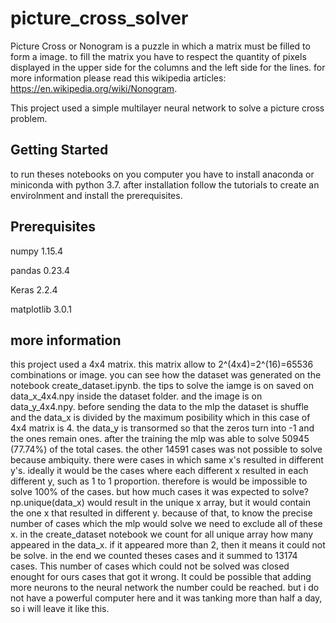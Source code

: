 # picture_cross_solver

Picture Cross or Nonogram is a puzzle in which a matrix must be filled to form a image. to fill the matrix you have to respect the quantity of pixels displayed in the upper side for the columns and the left side for the lines.
for more information please read this wikipedia articles: https://en.wikipedia.org/wiki/Nonogram.

This project used a simple multilayer neural network to solve a picture cross problem.

## Getting Started

to run theses notebooks on you computer you have to install anaconda or miniconda with python 3.7. after installation follow the tutorials to create an envirolnment and install the prerequisites.

## Prerequisites
numpy        1.15.4

pandas        0.23.4

Keras        2.2.4

matplotlib    3.0.1

## more information

this project used a 4x4 matrix. this matrix allow to 2^(4x4)=2^(16)=65536 combinations or image. you can see how the dataset was generated on the notebook create_dataset.ipynb. the tips to solve the iamge is on saved on data_x_4x4.npy inside the dataset folder. and the image is on data_y_4x4.npy.
before sending the data to the mlp the dataset is shuffle and the data_x is divided by the maximum posibility which in this case of 4x4 matrix is 4. the data_y is transormed so that the zeros turn into -1 and the ones remain ones.
after the training the mlp was able to solve 50945 (77.74%) of the total cases. the other 14591 cases was not possible to solve because ambiquity.
there were cases in which same x's resulted in different y's. ideally it would be the cases where each different x resulted in each different y, such as 1 to 1 proportion.
therefore is would be impossible to solve 100% of the cases. but how much cases it was expected to solve? np.unique(data_x) would result in the unique x array, but it would contain the one x that resulted in different y. because of that, to know the precise number of cases which the mlp would solve we need to exclude all of these x.
in the create_dataset notebook we count for all unique array how many appeared in the data_x. if it appeared more than 2, then it means it could not be solve. in the end we counted theses cases and it summed to 13174 cases.
This number of cases which could not be solved was closed enought for ours cases that got it wrong. It could be possible that adding more neurons to the neural network the number could be reached. but i do not have a powerful computer here and it was tanking more than half a day, so i will leave it like this.